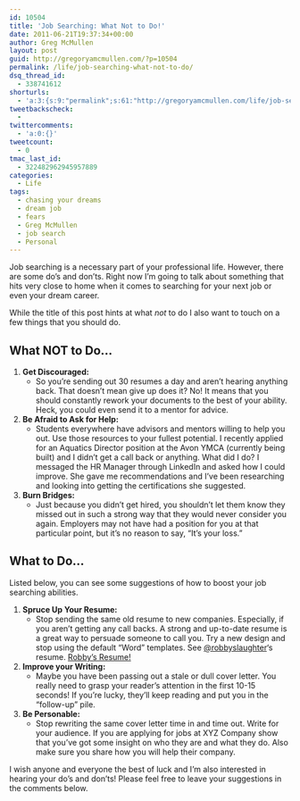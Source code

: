 ```yaml
---
id: 10504
title: 'Job Searching: What Not to Do!'
date: 2011-06-21T19:37:34+00:00
author: Greg McMullen
layout: post
guid: http://gregoryamcmullen.com/?p=10504
permalink: /life/job-searching-what-not-to-do/
dsq_thread_id:
  - 338741612
shorturls:
  - 'a:3:{s:9:"permalink";s:61:"http://gregoryamcmullen.com/life/job-searching-what-not-to-do";s:7:"tinyurl";s:26:"http://tinyurl.com/3lgox2n";s:4:"isgd";s:19:"http://is.gd/OEtcd7";}'
tweetbackscheck:
  - 
twittercomments:
  - 'a:0:{}'
tweetcount:
  - 0
tmac_last_id:
  - 322482962945957889
categories:
  - Life
tags:
  - chasing your dreams
  - dream job
  - fears
  - Greg McMullen
  - job search
  - Personal
---
```

Job searching is a necessary part of your professional life. However, there are some do&#8217;s and don&#8217;ts. Right now I&#8217;m going to talk about something that hits very close to home when it comes to searching for your next job or even your dream career.

While the title of this post hints at what _not_ to do I also want to touch on a few things that you should do.

## What NOT to Do&#8230;

  1. **Get Discouraged:** 
      * So you&#8217;re sending out 30 resumes a day and aren&#8217;t hearing anything back. That doesn&#8217;t mean give up does it? No! It means that you should constantly rework your documents to the best of your ability. Heck, you could even send it to a mentor for advice.
  2. **Be Afraid to Ask for Help:** 
      * Students everywhere have advisors and mentors willing to help you out. Use those resources to your fullest potential. I recently applied for an Aquatics Director position at the Avon YMCA (currently being built) and I didn&#8217;t get a call back or anything. What did I do? I messaged the HR Manager through LinkedIn and asked how I could improve. She gave me recommendations and I&#8217;ve been researching and looking into getting the certifications she suggested.
  3. **Burn Bridges:** 
      * Just because you didn&#8217;t get hired, you shouldn&#8217;t let them know they missed out in such a strong way that they would never consider you again. Employers may not have had a position for you at that particular point, but it&#8217;s no reason to say, &#8220;It&#8217;s your loss.&#8221;

## What to Do&#8230;

Listed below, you can see some suggestions of how to boost your job searching abilities.

  1. **Spruce Up Your Resume:** 
      * Stop sending the same old resume to new companies. Especially, if you aren&#8217;t getting any call backs. A strong and up-to-date resume is a great way to persuade someone to call you. Try a new design and stop using the default &#8220;Word&#8221; templates. See [@robbyslaughter](http://twitter.com/robbyslaughter)&#8216;s resume. [Robby&#8217;s Resume!](http://www.robbyslaughter.com/resume_for_robby_slaughter.pdf)
  2. **Improve your Writing:** 
      * Maybe you have been passing out a stale or dull cover letter. You really need to grasp your reader&#8217;s attention in the first 10-15 seconds! If you&#8217;re lucky, they&#8217;ll keep reading and put you in the &#8220;follow-up&#8221; pile.
  3. **Be Personable:** 
      * Stop rewriting the same cover letter time in and time out. Write for your audience. If you are applying for jobs at XYZ Company show that you&#8217;ve got some insight on who they are and what they do. Also make sure you share how you will help their company.

I wish anyone and everyone the best of luck and I&#8217;m also interested in hearing your do&#8217;s and don&#8217;ts! Please feel free to leave your suggestions in the comments below.